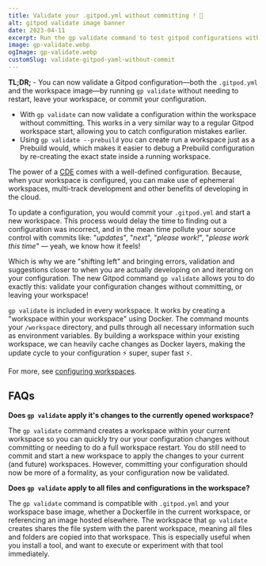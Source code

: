 ```yaml
---
title: Validate your .gitpod.yml without committing ! 🤘
alt: gitpod validate image banner
date: 2023-04-11
excerpt: Run the gp validate command to test gitpod configurations within your workspace
image: gp-validate.webp
ogImage: gp-validate.webp
customSlug: validate-gitpod-yaml-without-commit
---
```


<script context="module">
  export const prerender = true;
</script>

**TL;DR;** - You can now validate a Gitpod configuration—both the `.gitpod.yml` and the workspace image—by running `gp validate` without needing to restart, leave your workspace, or commit your configuration.

- With `gp validate` can now validate a configuration within the workspace without committing. This works in a very similar way to a regular Gitpod workspace start, allowing you to catch configuration mistakes earlier.
- Using `gp validate --prebuild` you can create run a workspace just as a Prebuild would, which makes it easier to debug a Prebuild configuration by re-creating the exact state inside a running workspace.

The power of a [CDE](https://www.gitpod.io/cde) comes with a well-defined configuration. Because, when your workspace is configured, you can make use of ephemeral workspaces, multi-track development and other benefits of developing in the cloud.

To update a configuration, you would commit your `.gitpod.yml` and start a new workspace. This process would delay the time to finding out a configuration was incorrect, and in the mean time pollute your source control with commits like: "_updates_", "_next_", "_please work!_", "_please work this time_" — yeah, we know how it feels!

Which is why we are "shifting left" and bringing errors, validation and suggestions closer to when you are actually developing on and iterating on your configuration. The new Gitpod command `gp validate` allows you to do exactly this: validate your configuration changes without committing, or leaving your workspace!

`gp validate` is included in every workspace. It works by creating a "workspace within your workspace" using Docker. The command mounts your `/workspace` directory, and pulls through all necessary information such as environment variables. By building a workspace within your existing workspace, we can heavily cache changes as Docker layers, making the update cycle to your configuration ⚡️ super, super fast ⚡️.

For more, see [configuring workspaces](/docs/configure/workspaces).

## FAQs

**Does `gp validate` apply it's changes to the currently opened workspace?**

The `gp validate` command creates a workspace within your current workspace so you can quickly try our your configuration changes without committing or needing to do a full workspace restart. You do still need to commit and start a new workspace to apply the changes to your current (and future) workspaces. However, committing your configuration should now be more of a formality, as your configuration now be validated.

**Does `gp validate` apply to all files and configurations in the workspace?**

The `gp validate` command is compatible with `.gitpod.yml` and your workspace base image, whether a Dockerfile in the current workspace, or referencing an image hosted elsewhere. The workspace that `gp validate` creates shares the file system with the parent workspace, meaning all files and folders are copied into that workspace. This is especially useful when you install a tool, and want to execute or experiment with that tool immediately.
